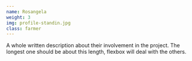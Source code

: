 ```yaml
---
name: Rosangela
weight: 3
img: profile-standin.jpg
class: farmer
---
```

A whole written description about their involvement in the project. The longest one should be about this length, flexbox will deal with the others.
